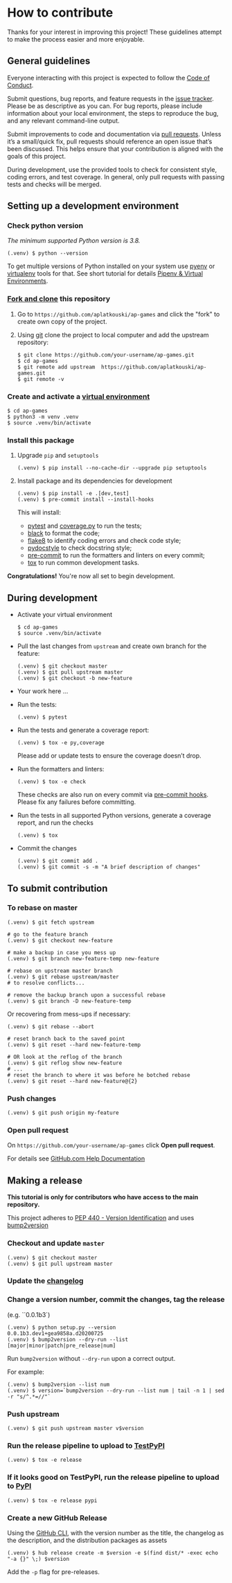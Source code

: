 # How to contribute

Thanks for your interest in improving this project!
These guidelines attempt to make the process easier and more enjoyable.


## General guidelines

Everyone interacting with this project is expected to follow the
[Code of Conduct].

Submit questions, bug reports, and feature requests in the [issue tracker].
Please be as descriptive as you can. For bug reports, please include
information about your local environment, the steps to reproduce the bug,
and any relevant command-line output.

Submit improvements to code and documentation via [pull requests].
Unless it’s a small/quick fix, pull requests should reference an open issue
that’s been discussed. This helps ensure that your contribution is aligned
with the goals of this project.

During development, use the provided tools to check for consistent style,
coding errors, and test coverage. In general, only pull requests with passing
tests and checks will be merged.

## Setting up a development environment

### Check python version

*The minimum supported Python version is 3.8.*
```shell script
(.venv) $ python --version
```

To get multiple versions of Python installed on your system use
[pyenv] or [virtualenv] tools for that. See short tutorial for
details [Pipenv & Virtual Environments].

### [Fork and clone][GitHub Docs fork-a-repo] this repository
 1. Go to ``https://github.com/aplatkouski/ap-games`` and click the
    "fork" to create own copy of the project.

 2. Using [git] clone the project to local computer and add the upstream
    repository:
    ```shell script
    $ git clone https://github.com/your-username/ap-games.git
    $ cd ap-games
    $ git remote add upstream  https://github.com/aplatkouski/ap-games.git
    $ git remote -v
    ```

### Create and activate a [virtual environment]

```shell script
$ cd ap-games
$ python3 -m venv .venv
$ source .venv/bin/activate
```

### Install this package
 1. Upgrade ``pip`` and ``setuptools``
    ```shell script
    (.venv) $ pip install --no-cache-dir --upgrade pip setuptools
    ```

 2. Install package and its dependencies for development
    ```shell script
    (.venv) $ pip install -e .[dev,test]
    (.venv) $ pre-commit install --install-hooks
    ```

    This will install:
    - [pytest] and [coverage.py] to run the tests;
    - [black] to format the code;
    - [flake8] to identify coding errors and check code style;
    - [pydocstyle] to check docstring style;
    - [pre-commit] to run the formatters and linters on every commit;
    - [tox] to run common development tasks.

**Congratulations!** You're now all set to begin development.

## During development

 - Activate your virtual environment
   ```shell script
   $ cd ap-games
   $ source .venv/bin/activate
   ```

 - Pull the last changes from ``upstream`` and create own
   branch for the feature:
   ```shell script
   (.venv) $ git checkout master
   (.venv) $ git pull upstream master
   (.venv) $ git checkout -b new-feature
   ```

 - Your work here ...

 - Run the tests:
   ```shell script
   (.venv) $ pytest
   ```

 - Run the tests and generate a coverage report:
   ```shell script
   (.venv) $ tox -e py,coverage
   ```

   Please add or update tests to ensure the coverage doesn’t drop.

 - Run the formatters and linters:
   ```shell script
   (.venv) $ tox -e check
   ```

   These checks are also run on every commit via [pre-commit hooks].
   Please fix any failures before committing.

 - Run the tests in all supported Python versions, generate a coverage report,
   and run the checks
   ```shell script
   (.venv) $ tox
   ```

 - Commit the changes
   ```shell script
   (.venv) $ git commit add .
   (.venv) $ git commit -s -m "A brief description of changes"
   ```

## To submit contribution

### To rebase on master
```shell script
(.venv) $ git fetch upstream

# go to the feature branch
(.venv) $ git checkout new-feature

# make a backup in case you mess up
(.venv) $ git branch new-feature-temp new-feature

# rebase on upstream master branch
(.venv) $ git rebase upstream/master
# to resolve conflicts...

# remove the backup branch upon a successful rebase
(.venv) $ git branch -D new-feature-temp
```

Or recovering from mess-ups if necessary:
```shell script
(.venv) $ git rebase --abort

# reset branch back to the saved point
(.venv) $ git reset --hard new-feature-temp

# OR look at the reflog of the branch
(.venv) $ git reflog show new-feature
# ...
# reset the branch to where it was before he botched rebase
(.venv) $ git reset --hard new-feature@{2}
```

### Push changes

```shell script
(.venv) $ git push origin my-feature
```

### Open pull request

On ``https://github.com/your-username/ap-games`` click
**Open pull request**.

For details see [GitHub.com Help Documentation]


## Making a release
**This tutorial is only for contributors who have access to the main
repository.**

This project adheres to [PEP 440 - Version Identification][PEP 440] and
uses [bump2version]

### Checkout and update `master`

```shell script
(.venv) $ git checkout master
(.venv) $ git pull upstream master
```

### Update the [changelog]

### Change a version number, commit the changes, tag the release
(e.g. ``0.0.1b3`)
```shell script
(.venv) $ python setup.py --version
0.0.1b3.dev1+gea9858a.d20200725
(.venv) $ bump2version --dry-run --list [major|minor|patch|pre_release|num]
```
Run ``bump2version`` without ``--dry-run`` upon a correct output.

For example:
```shell script
(.venv) $ bump2version --list num
(.venv) $ version=`bump2version --dry-run --list num | tail -n 1 | sed -r "s/^.*=//"`
```

### Push upstream
```shell script
(.venv) $ git push upstream master v$version
```

### Run the release pipeline to upload to [TestPyPI]
```shell script
(.venv) $ tox -e release
```

### If it looks good on TestPyPI, run the release pipeline to upload to [PyPI]

```shell script
(.venv) $ tox -e release pypi
```


### Create a new GitHub Release

Using the [GitHub CLI](https://hub.github.com/), with the version number
as the title, the changelog as the description, and the distribution packages
as assets

```shell script
(.venv) $ hub release create -m $version -e $(find dist/* -exec echo "-a {}" \;) $version
```

Add the ``-p`` flag for pre-releases.


[Code of Conduct]: https://github.com/aplatkouski/ap-games/blob/master/CODE_OF_CONDUCT.md
[issue tracker]: https://github.com/aplatkouski/ap-games/issues
[pull requests]: https://github.com/aplatkouski/ap-games/pulls
[GitHub Docs fork-a-repo]: https://docs.github.com/en/github/getting-started-with-github/fork-a-repo
[git]: https://git-scm.com/
[pyenv]: https://github.com/pyenv/pyenv
[virtualenv]: https://virtualenv.pypa.io/en/latest/
[Pipenv & Virtual Environments]: https://docs.python-guide.org/dev/virtualenvs/
[virtual environment]: https://docs.python.org/3/library/venv.html
[pre-commit hooks]: ./.pre-commit-config.yaml
[PEP 440]: https://www.python.org/dev/peps/pep-0440/
[GitHub.com Help Documentation]: https://docs.github.com/en/github/collaborating-with-issues-and-pull-requests
[pytest]: https://docs.pytest.org/en/latest/
[coverage.py]: https://coverage.readthedocs.io/en/latest/
[black]: https://black.readthedocs.io/en/stable/
[flake8]: http://flake8.pycqa.org/en/latest/
[pydocstyle]: http://www.pydocstyle.org/en/latest/
[pre-commit]: https://pre-commit.com/
[tox]: https://tox.readthedocs.io/en/latest/
[setuptools_scm]: https://pypi.org/project/setuptools-scm/
[changelog]: ./CHANGELOG.md
[TestPyPI]: https://test.pypi.org/project/ap-games/
[PyPI]: https://pypi.org/project/ap-games/
[bump2version]: https://github.com/c4urself/bump2version
